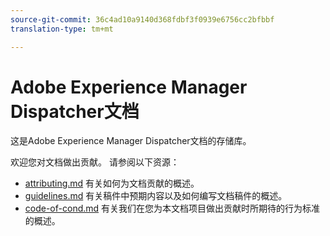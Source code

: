 ```yaml
---
source-git-commit: 36c4ad10a9140d368fdbf3f0939e6756cc2bfbbf
translation-type: tm+mt

---
```

# Adobe Experience Manager Dispatcher文档

这是Adobe Experience Manager Dispatcher文档的存储库。

欢迎您对文档做出贡献。 请参阅以下资源：

* [attributing.md](contributing.md) 有关如何为文档贡献的概述。
* [guidelines.md](guidelines.md) 有关稿件中预期内容以及如何编写文档稿件的概述。
* [code-of-cond.md](code-of-conduct.md) 有关我们在您为本文档项目做出贡献时所期待的行为标准的概述。
